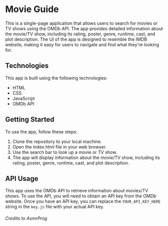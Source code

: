 # Movie Guide


This is a single-page application that allows users to search for movies or TV shows using the OMDb API. The app provides detailed information about the movie/TV show, including its rating, poster, genre, runtime, cast, and plot description. The UI of the app is designed to resemble the IMDB website, making it easy for users to navigate and find what they're looking for.

## Technologies
This app is built using the following technologies:

- HTML
- CSS
- JavaScript
- OMDb API

## Getting Started
To use the app, follow these steps:

1. Clone the repository to your local machine.
2. Open the index.html file in your web browser.
3. Use the search bar to look up a movie or TV show.
4. The app will display information about the movie/TV show, including its rating, poster, genre, runtime, cast, and plot description.


## API Usage
This app uses the OMDb API to retrieve information about movies/TV shows. To use the API, you will need to obtain an API key from the OMDb website. Once you have an API key, you can replace the `YOUR_API_KEY_HERE` string in the `key.js` file with your actual API key.

###### Credits to AsmrProg
